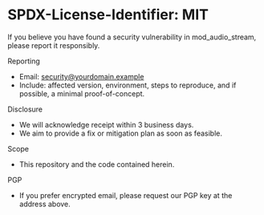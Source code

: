 # SPDX-License-Identifier: MIT

If you believe you have found a security vulnerability in mod_audio_stream, please report it responsibly.

Reporting
- Email: security@yourdomain.example
- Include: affected version, environment, steps to reproduce, and if possible, a minimal proof-of-concept.

Disclosure
- We will acknowledge receipt within 3 business days.
- We aim to provide a fix or mitigation plan as soon as feasible.

Scope
- This repository and the code contained herein.

PGP
- If you prefer encrypted email, please request our PGP key at the address above.
